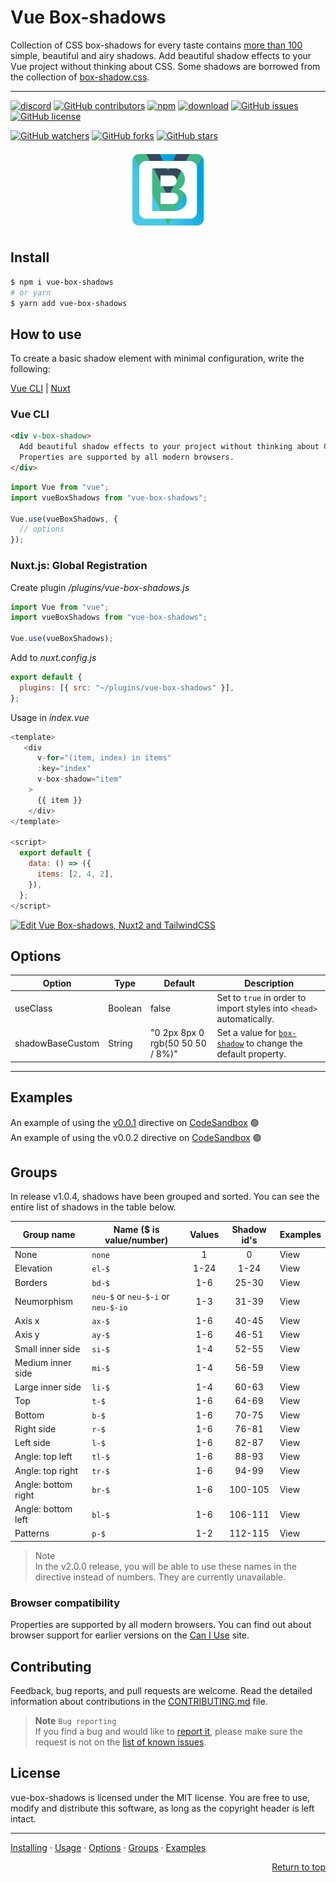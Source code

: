 # Vue Box-shadows

Collection of CSS box-shadows for every taste contains [more than 100](#groups) simple, beautiful and airy shadows. Add beautiful shadow effects to your Vue project without thinking about CSS. Some shadows are borrowed from the collection of [box-shadow.css][bsh-repo].

---

[![discord][discord-img]][discord]
[![GitHub contributors][contributors-img]][contributors]
[![npm][npm-img]][npm]
[![download][download-img]][download]
[![GitHub issues][issues-img]][issues]
[![GitHub license][license-img]][license]

[![GitHub watchers](https://img.shields.io/github/watchers/andrejsharapov/vue-box-shadows?style=social)][watchers]
[![GitHub forks](https://img.shields.io/github/forks/andrejsharapov/vue-box-shadows.svg?style=social&)][forks]
[![GitHub stars](https://img.shields.io/github/stars/andrejsharapov/vue-box-shadows.svg?style=social)][stars]

<p align="center">
<img alt="vue-box-shadows" width="128" height="128" src="https://raw.githubusercontent.com/andrejsharapov/vue-box-shadows/master/src/logo.png">
</p>

## Install

```bash
$ npm i vue-box-shadows
# or yarn
$ yarn add vue-box-shadows
```

## How to use

To create a basic shadow element with minimal configuration, write the following:

[Vue CLI](#vue-cli) | [Nuxt](#nuxtjs-global-registration)

### Vue CLI

```html
<div v-box-shadow>
  Add beautiful shadow effects to your project without thinking about CSS.
  Properties are supported by all modern browsers.
</div>
```

```js
import Vue from "vue";
import vueBoxShadows from "vue-box-shadows";

Vue.use(vueBoxShadows, {
  // options
});
```

### Nuxt.js: Global Registration

Create plugin _/plugins/vue-box-shadows.js_

```js
import Vue from "vue";
import vueBoxShadows from "vue-box-shadows";

Vue.use(vueBoxShadows);
```

Add to _nuxt.config.js_

```js
export default {
  plugins: [{ src: "~/plugins/vue-box-shadows" }],
};
```

Usage in _index.vue_

```js
<template>
   <div
      v-for="(item, index) in items"
      :key="index"
      v-box-shadow="item"
    >
      {{ item }}
    </div>
</template>

<script>
  export default {
    data: () => ({
      items: [2, 4, 2],
    }),
  };
</script>
```

[![Edit Vue Box-shadows, Nuxt2 and TailwindCSS](https://codesandbox.io/static/img/play-codesandbox.svg)](https://codesandbox.io/s/vue-box-shadows-nuxt2-and-tailwindcss-db9968?fontsize=14&hidenavigation=1&theme=dark)

## Options

| Option           | Type    | Default                          | Description                                                          |
| ---------------- | ------- | -------------------------------- | -------------------------------------------------------------------- |
| useClass         | Boolean | false                            | Set to `true` in order to import styles into `<head>` automatically. |
| shadowBaseCustom | String  | "0 2px 8px 0 rgb(50 50 50 / 8%)" | Set a value for [`box-shadow`][docs] to change the default property. |

---

## Examples

An example of using the [v0.0.1](https://github.com/andrejsharapov/vue-box-shadows/discussions/7#discussioncomment-3175104) directive on [CodeSandbox][codesandbox-01] :green_circle:  
An example of using the v0.0.2 directive on [CodeSandbox][codesandbox-02] :green_circle:

## Groups

In release v1.0.4, shadows have been grouped and sorted. You can see the entire list of shadows in the table below.

| Group name          | Name ($ is value/number)           | Values | Shadow id's | Examples |
| ------------------- | ---------------------------------- | :----: | :---------: | -------- |
| None                | `none`                             |   1    |      0      | View     |
| Elevation           | `el-$`                             |  1-24  |    1-24     | View     |
| Borders             | `bd-$`                             |  1-6   |    25-30    | View     |
| Neumorphism         | `neu-$` or `neu-$-i` or `neu-$-io` |  1-3   |    31-39    | View     |
| Axis x              | `ax-$`                             |  1-6   |    40-45    | View     |
| Axis y              | `ay-$`                             |  1-6   |    46-51    | View     |
| Small inner side    | `si-$`                             |  1-4   |    52-55    | View     |
| Medium inner side   | `mi-$`                             |  1-4   |    56-59    | View     |
| Large inner side    | `li-$`                             |  1-4   |    60-63    | View     |
| Top                 | `t-$`                              |  1-6   |    64-69    | View     |
| Bottom              | `b-$`                              |  1-6   |    70-75    | View     |
| Right side          | `r-$`                              |  1-6   |    76-81    | View     |
| Left side           | `l-$`                              |  1-6   |    82-87    | View     |
| Angle: top left     | `tl-$`                             |  1-6   |    88-93    | View     |
| Angle: top right    | `tr-$`                             |  1-6   |    94-99    | View     |
| Angle: bottom right | `br-$`                             |  1-6   |   100-105   | View     |
| Angle: bottom left  | `bl-$`                             |  1-6   |   106-111   | View     |
| Patterns            | `p-$`                              |  1-2   |   112-115   | View     |

> Note  
> In the v2.0.0 release, you will be able to use these names in the directive instead of numbers. They are currently unavailable.

### Browser compatibility

Properties are supported by all modern browsers. You can find out about browser support for earlier versions on the [Can I Use][caniuse] site.

## Contributing

Feedback, bug reports, and pull requests are welcome. Read the detailed information about contributions in the [CONTRIBUTING.md][contributing] file.

> **Note** `Bug reporting`  
> If you find a bug and would like to [report it][bug-report], please make sure the request is not on the [list of known issues][bugs].

## License

vue-box-shadows is licensed under the MIT license. You are free to use, modify and distribute this software, as long as the copyright header is left intact.

---

[Installing](#install) · [Usage](#how-to-use) · [Options](#options) · [Groups](#groups) · [Examples](#examples)

<p align="right">
<a href="#vue-box-shadows">Return to top</a>
</p>

[bsh-repo]: https://github.com/madeas/box-shadows.css
[codesandbox-01]: https://codesandbox.io/s/vue-box-shadows-0-0-1-ukvpi1
[codesandbox-02]: https://codesandbox.io/s/vue-box-shadows-0-0-2-j5fx1i
[caniuse]: https://caniuse.com/?search=box-shadow

<!--  -->

[docs]: https://developer.mozilla.org/en-US/docs/Web/CSS/box-shadow
[contributing]: https://github.com/andrejsharapov/vue-box-shadows/blob/master/CONTRIBUTING.md
[testing]: https://github.com/andrejsharapov/vue-box-shadows/discussions/8
[bugs]: https://github.com/andrejsharapov/vue-box-shadows/issues?q=is%3Aissue+is%3Aopen+sort%3Aupdated-desc+label%3ABugfix
[bug-report]: https://github.com/andrejsharapov/vue-box-shadows/issues/new?labels=Bug+report&template=bug_report.md+

<!--  -->

[discord]: https://discord.gg/XtT4Hdf3
[discord-img]: https://img.shields.io/badge/discord-channel-5865f2.svg

<!--  -->

[npm]: https://www.npmjs.com/package/vue-box-shadows
[npm-img]: https://img.shields.io/npm/v/vue-box-shadows?color=c53635
[download]: https://npm-stat.com/charts.html?package=vue-box-shadows
[download-img]: https://img.shields.io/npm/dm/vue-box-shadows.svg
[license]: https://github.com/andrejsharapov/vue-box-shadows/blob/master/LICENSE
[license-img]: https://img.shields.io/github/license/andrejsharapov/vue-box-shadows.svg
[issues]: https://github.com/andrejsharapov/vue-box-shadows/issues/
[issues-img]: https://img.shields.io/github/issues/andrejsharapov/vue-box-shadows.svg
[contributors]: https://github.com/andrejsharapov/vue-box-shadows/graphs/contributors/
[contributors-img]: https://img.shields.io/github/contributors/andrejsharapov/vue-box-shadows?color=fd7e17

<!--  -->

[watchers]: https://github.com/andrejsharapov/vue-box-shadows/watchers/
[forks]: https://github.com/andrejsharapov/vue-box-shadows/network/
[stars]: https://github.com/andrejsharapov/vue-box-shadows/stargazers/
